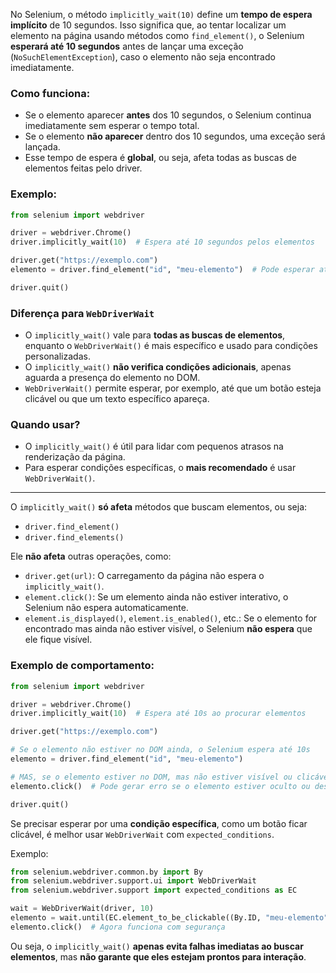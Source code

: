 No Selenium, o método `implicitly_wait(10)` define um **tempo de espera implícito** de 10 segundos. Isso significa que, ao tentar localizar um elemento na página usando métodos como `find_element()`, o Selenium **esperará até 10 segundos** antes de lançar uma exceção (`NoSuchElementException`), caso o elemento não seja encontrado imediatamente.

### Como funciona:
- Se o elemento aparecer **antes** dos 10 segundos, o Selenium continua imediatamente sem esperar o tempo total.
- Se o elemento **não aparecer** dentro dos 10 segundos, uma exceção será lançada.
- Esse tempo de espera é **global**, ou seja, afeta todas as buscas de elementos feitas pelo driver.

### Exemplo:
```python
from selenium import webdriver

driver = webdriver.Chrome()
driver.implicitly_wait(10)  # Espera até 10 segundos pelos elementos

driver.get("https://exemplo.com")
elemento = driver.find_element("id", "meu-elemento")  # Pode esperar até 10s se necessário

driver.quit()
```

### Diferença para `WebDriverWait`
- O `implicitly_wait()` vale para **todas as buscas de elementos**, enquanto o `WebDriverWait()` é mais específico e usado para condições personalizadas.
- O `implicitly_wait()` **não verifica condições adicionais**, apenas aguarda a presença do elemento no DOM.
- `WebDriverWait()` permite esperar, por exemplo, até que um botão esteja clicável ou que um texto específico apareça.

### Quando usar?
- O `implicitly_wait()` é útil para lidar com pequenos atrasos na renderização da página.
- Para esperar condições específicas, o **mais recomendado** é usar `WebDriverWait()`.

---

O `implicitly_wait()` **só afeta** métodos que buscam elementos, ou seja:  

- `driver.find_element()`  
- `driver.find_elements()`  

Ele **não afeta** outras operações, como:  

- `driver.get(url)`: O carregamento da página não espera o `implicitly_wait()`.  
- `element.click()`: Se um elemento ainda não estiver interativo, o Selenium não espera automaticamente.  
- `element.is_displayed()`, `element.is_enabled()`, etc.: Se o elemento for encontrado mas ainda não estiver visível, o Selenium **não espera** que ele fique visível.  

### Exemplo de comportamento:
```python
from selenium import webdriver

driver = webdriver.Chrome()
driver.implicitly_wait(10)  # Espera até 10s ao procurar elementos

driver.get("https://exemplo.com")

# Se o elemento não estiver no DOM ainda, o Selenium espera até 10s
elemento = driver.find_element("id", "meu-elemento")  

# MAS, se o elemento estiver no DOM, mas não estiver visível ou clicável, isso falha imediatamente
elemento.click()  # Pode gerar erro se o elemento estiver oculto ou desabilitado

driver.quit()
```

Se precisar esperar por uma **condição específica**, como um botão ficar clicável, é melhor usar `WebDriverWait` com `expected_conditions`.  

Exemplo:
```python
from selenium.webdriver.common.by import By
from selenium.webdriver.support.ui import WebDriverWait
from selenium.webdriver.support import expected_conditions as EC

wait = WebDriverWait(driver, 10)
elemento = wait.until(EC.element_to_be_clickable((By.ID, "meu-elemento")))
elemento.click()  # Agora funciona com segurança
```

Ou seja, o `implicitly_wait()` **apenas evita falhas imediatas ao buscar elementos**, mas **não garante que eles estejam prontos para interação**.